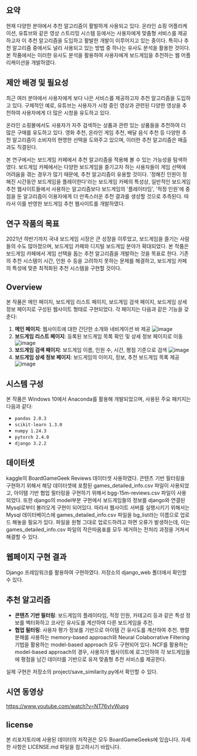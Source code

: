 ## 요약

현재 다양한 분야에서 추천 알고리즘이 활발하게 사용되고 있다. 온라인 쇼핑 어플리케이션, 유튜브와 같은 영상 스트리밍 시스템 등에서는 사용자에게 맞춤형 서비스를 제공하고자 이 추천 알고리즘을 도입하고 활발한 개발이 이루어지고 있는 중이다. 특히나 추천 알고리즘 중에서도 널리 사용되고 있는 방법 중 하나는 유사도 분석을 활용한 것이다. 본 작품에서는 이러한 유사도 분석을 활용하여 사용자에게 보드게임을 추천하는 웹 어플리케이션을 개발하였다.

## 제안 배경 및 필요성

최근 여러 분야에서 사용자에게 보다 나은 서비스를 제공하고자 추천 알고리즘을 도입하고 있다. 구체적인 예로, 유튜브는 사용자가 시청 중인 영상과 관련된 다양한 영상을 추천하여 사용자에게 더 많은 시청을 유도하고 있다.

온라인 쇼핑몰에서도 사용자가 자주 검색하는 상품과 관련 있는 상품들을 추천하여 더 많은 구매를 유도하고 있다. 영화 추천, 온라인 게임 추천, 배달 음식 추천 등 다양한 추천 알고리즘이 소비자의 현명한 선택을 도와주고 있으며, 이러한 추천 알고리즘은 매출과도 직결된다.

본 연구에서는 보드게임 카페에서 추천 알고리즘을 적용해 볼 수 있는 가능성을 탐색하였다. 보드게임 카페에서는 다양한 보드게임을 즐기고자 하는 사용자들이 게임 선택에 어려움을 겪는 경우가 많기 때문에, 추천 알고리즘이 유용할 것이다. '정해진 인원이 정해진 시간동안 보드게임을 플레이한다'라는 보드게임 카페의 특성상, 일반적인 보드게임 추천 웹사이트들에서 사용하는 알고리즘보다 보드게임의 '플레이타임', '적정 인원'에 중점을 둔 알고리즘이 이용자에게 더 만족스러운 추천 결과를 생성할 것으로 추측된다. 따라서 이를 반영한 보드게임 추천 웹사이트를 개발하였다.

## 연구 작품의 목표

2021년 하반기까지 국내 보드게임 시장은 큰 성장을 이루었고, 보드게임을 즐기는 사람들의 수도 많아졌으며, 보드게임 카페와 디지털 보드게임 분야가 확대되었다. 본 작품은 보드게임 카페에서 게임 선택을 돕는 추천 알고리즘을 개발하는 것을 목표로 한다. 기존의 추천 시스템이 시간, 인원 수 등을 고려하지 못하는 문제를 해결하고, 보드게임 카페의 특성에 맞춘 최적화된 추천 시스템을 구현할 것이다.

## Overview

본 작품은 메인 페이지, 보드게임 리스트 페이지, 보드게임 검색 페이지, 보드게임 상세 정보 페이지로 구성된 웹사이트 형태로 구현되었다. 각 페이지는 다음과 같은 기능을 갖춘다:

1. **메인 페이지**: 웹사이트에 대한 간단한 소개와 네비게이션 바 제공
![image](https://github.com/user-attachments/assets/81482fc1-7c5a-41f1-a905-29b62153fe24)
2. **보드게임 리스트 페이지**: 등록된 보드게임 목록 확인 및 상세 정보 페이지로 이동
![image](https://github.com/user-attachments/assets/b92edfcc-3b79-4a78-9147-49835b948db9)
3. **보드게임 검색 페이지**: 보드게임 이름, 인원 수, 시간, 평점 기준으로 검색
![image](https://github.com/user-attachments/assets/1af859f3-00f8-41ec-aa23-abce13946451)
4. **보드게임 상세 정보 페이지**: 보드게임의 이미지, 정보, 추천 보드게임 목록 제공
![image](https://github.com/user-attachments/assets/1bef61b7-d4c7-49ca-bf6b-e9bb87724d23)

## 시스템 구성

본 작품은 Windows 10에서 Anaconda를 활용해 개발되었으며, 사용된 주요 패키지는 다음과 같다:

- `pandas 2.0.3`
- `scikit-learn 1.3.0`
- `numpy 1.24.3`
- `pytorch 2.4.0`
- `django 3.2.2`

## 데이터셋

kaggle의  BoardGameGeek Reviews 데이터셋 사용하였다. 콘텐츠 기반 필터링을 구현하기 위해서 해당 데이터셋에 포함된 games_detailed_info.csv 파일이 사용되었고, 아이템 기반 협업 필터링을 구현하기 위해서 bgg-15m-reviews.csv 파일이 사용되었다. 또한 django의 model부분 구현에서 보드게임들의 정보를 django와 연결된 Mysql로부터 불러오게 구현이 되어있다. 따라서 웹사이트 서버를 실행시키기 위해서는 Mysql 데이터베이스에 games_detailed_info.csv 파일을 bg_list라는 이름으로 업로드 해놓을 필요가 있다. 파일을 원형 그대로 업로드하려고 하면 오류가 발생하는데, 이는 games_detailed_info.csv 파일의 작은따옴표를 모두 제거하는 전처리 과정을 거쳐서 해결할 수 있다.

## 웹페이지 구현 결과

Django 프레임워크를 활용하여 구현하였다. 저장소의 django_web 폴더에서 확인할 수 있다.

## 추천 알고리즘

- **콘텐츠 기반 필터링**: 보드게임의 플레이타임, 적정 인원, 카테고리 등과 같은 특성 정보를 벡터화하고 코사인 유사도를 계산하여 다른 보드게임을 추천.
- **협업 필터링**: 사용자 평가 정보를 기반으로 아이템 간 유사도를 계산하여 추천. 행렬분해를 사용하는 memory-based approach와 Neural Colaborrative Filtering 기법을 활용하는 model-based approach 모두 구현되어 있다. NCF를 활용하는 model-based approach의 경우, 사용자가 웹사이트에 로그인하여 각 보드게임들에 평점을 남긴 데이터를 기반으로 유저 맞춤형 추천 서비스를 제공한다.


실제 구현은 저장소의 project/save_similarity.py에서 확인할 수 있다.

## 시연 동영상

https://www.youtube.com/watch?v=NT76vIyWupg

## license
본 리포지토리에 사용된 데이터의 저작권은 모두 BoardGameGeeks에 있습니다. 자세한 사항은 LICENSE.md 파일을 참고하시기 바랍니다.
